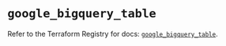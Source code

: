 # `google_bigquery_table`

Refer to the Terraform Registry for docs: [`google_bigquery_table`](https://registry.terraform.io/providers/hashicorp/google/6.19.0/docs/resources/bigquery_table).
